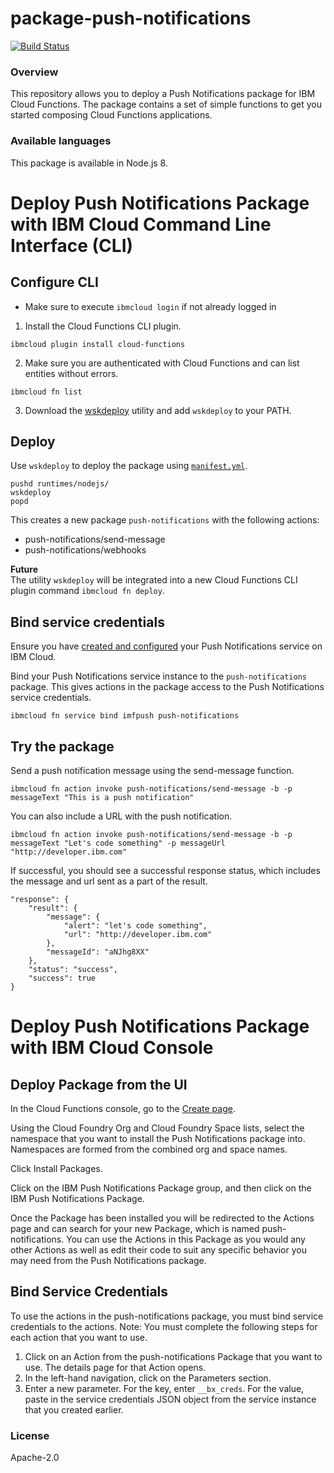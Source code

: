 # package-push-notifications
[![Build Status](https://travis-ci.org/ibm-functions/package-push-notifications.svg?branch=master)](https://travis-ci.org/ibm-functions/package-push-notifications)

### Overview
This repository allows you to deploy a Push Notifications package for IBM Cloud Functions.
The package contains a set of simple functions to get you started composing Cloud Functions applications.

### Available languages
This package is available in Node.js 8.

# Deploy Push Notifications Package with IBM Cloud Command Line Interface (CLI)

## Configure CLI
- Make sure to execute `ibmcloud login` if not already logged in
1. Install the Cloud Functions CLI plugin.
```
ibmcloud plugin install cloud-functions
```
2. Make sure you are authenticated with Cloud Functions and can list entities without errors.
```
ibmcloud fn list
```
3. Download the [wskdeploy](https://github.com/apache/incubator-openwhisk-wskdeploy/releases) utility and add `wskdeploy` to your PATH.

## Deploy

Use `wskdeploy` to deploy the package using [`manifest.yml`](./manifest.yml).
```
pushd runtimes/nodejs/
wskdeploy
popd
```

This creates a new package `push-notifications` with the following actions:
- push-notifications/send-message
- push-notifications/webhooks

**Future**
</br>The utility `wskdeploy` will be integrated into a new Cloud Functions CLI plugin command `ibmcloud fn deploy`.

## Bind service credentials
Ensure you have [created and configured](https://console.bluemix.net/docs/services/mobilepush/push_step_prereq.html) your Push Notifications service on IBM Cloud.

Bind your Push Notifications service instance to the `push-notifications` package. This gives actions in the package access to the Push Notifications service credentials.
```
ibmcloud fn service bind imfpush push-notifications
```

## Try the package
Send a push notification message using the send-message function.

```
ibmcloud fn action invoke push-notifications/send-message -b -p messageText "This is a push notification"
```

You can also include a URL with the push notification.

```
ibmcloud fn action invoke push-notifications/send-message -b -p messageText "Let's code something" -p messageUrl "http://developer.ibm.com"
```

If successful, you should see a successful response status, which includes the message and url sent as a part of the result.

```
"response": {
    "result": {
        "message": {
            "alert": "let's code something",
            "url": "http://developer.ibm.com"
        },
        "messageId": "aNJhg8XX"
    },
    "status": "success",
    "success": true
}
```

# Deploy Push Notifications Package with IBM Cloud Console

## Deploy Package from the UI
In the Cloud Functions console, go to the [Create page](https://console.bluemix.net/openwhisk/create).

Using the Cloud Foundry Org and Cloud Foundry Space lists, select the namespace that you want to install the Push Notifications package into. Namespaces are formed from the combined org and space names.

Click Install Packages.

Click on the IBM Push Notifications Package group, and then click on the IBM Push Notifications Package.

Once the Package has been installed you will be redirected to the Actions page and can search for your new Package, which is named push-notifications. You can use the Actions in this Package as you would any other Actions as well as edit their code to suit any specific behavior you may need from the Push Notifications package.


## Bind Service Credentials

To use the actions in the push-notifications package, you must bind service credentials to the actions.
Note: You must complete the following steps for each action that you want to use.

1. Click on an Action from the push-notifications Package that you want to use. The details page for that Action opens.
2. In the left-hand navigation, click on the Parameters section.
3. Enter a new parameter. For the key, enter `__bx_creds`. For the value, paste in the service credentials JSON object from the service instance that you created earlier.

### License
Apache-2.0
